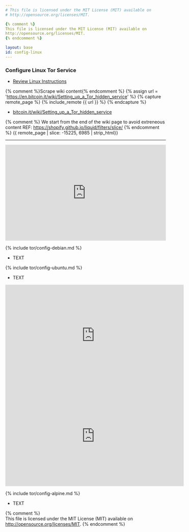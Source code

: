 ```yaml
---
# This file is licensed under the MIT License (MIT) available on
# http://opensource.org/licenses/MIT.

{% comment %}
This file is licensed under the MIT License (MIT) available on
http://opensource.org/licenses/MIT.		
{% endcomment %}

layout: base
id: config-linux
---
```


### Configure Linux Tor Service

* [Review Linux Instructions](https://bitcoin.org/en/full-node#linux-instructions)

{% comment %}Scrape wiki content{% endcomment %}
{% assign url = 'https://en.bitcoin.it/wiki/Setting_up_a_Tor_hidden_service' %}
{% capture remote_page %}
{% include_remote {{ url }} %}
{% endcapture %}

- [bitcoin.it/wiki/Setting_up_a_Tor_hidden_service](https://en.bitcoin.it/wiki/Setting_up_a_Tor_hidden_service)

{% comment %}
We start from the end of the wiki page to avoid extreneous content
REF: https://shopify.github.io/liquid/filters/slice/
{% endcomment %}
{{ remote_page | slice: -15225, 6985 | strip_html}}
<hr>
<center>
<iframe width="100%" height="300em" src="https://www.youtube.com/embed/ak_u5d0onJs" frameborder="0" allow="accelerometer; autoplay; clipboard-write; encrypted-media; gyroscope; picture-in-picture" allowfullscreen></iframe>
</center>

{% include tor/config-debian.md %}	

- TEXT

{% include tor/config-ubuntu.md %}	

- TEXT

<iframe width="560" height="315" src="https://www.youtube.com/embed/lmMVoBgIzNc" frameborder="0" allow="accelerometer; autoplay; clipboard-write; encrypted-media; gyroscope; picture-in-picture" allowfullscreen></iframe>

<iframe width="560" height="315" src="https://www.youtube.com/embed/n2IUYL7hCOI" frameborder="0" allow="accelerometer; autoplay; clipboard-write; encrypted-media; gyroscope; picture-in-picture" allowfullscreen></iframe>


{% include tor/config-alpine.md %}	

- TEXT

{% comment %}		
This file is licensed under the MIT License (MIT) available on
http://opensource.org/licenses/MIT.
{% endcomment %}

